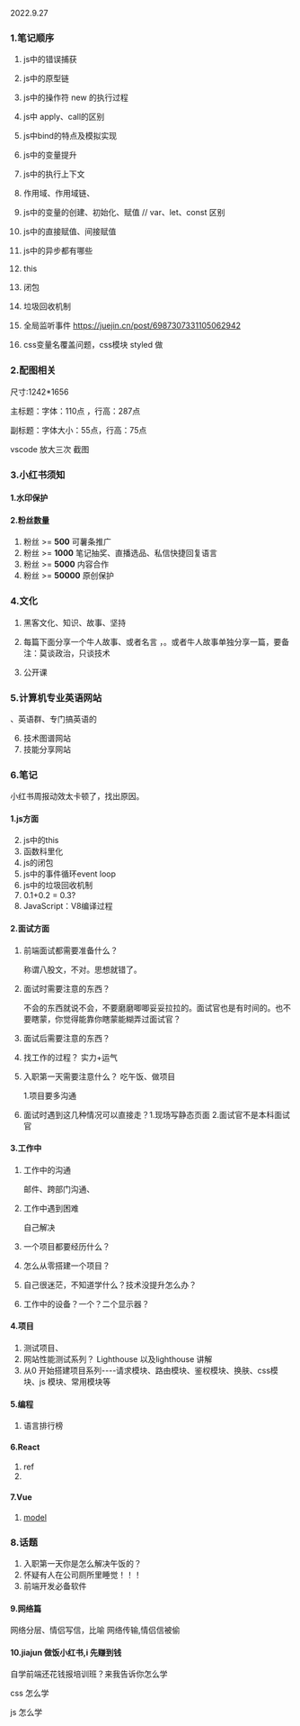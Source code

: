 2022.9.27

### 1.笔记顺序

1. js中的错误捕获

2. js中的原型链

3. js中的操作符 new 的执行过程

4. js中 apply、call的区别

5. js中bind的特点及模拟实现

6. js中的变量提升

7. js中的执行上下文

8. 作用域、作用域链、

9. js中的变量的创建、初始化、赋值 // var、let、const 区别

10. js中的直接赋值、间接赋值

11. js中的异步都有哪些

12. this

13. 闭包

14. 垃圾回收机制

15. 全局监听事件 https://juejin.cn/post/6987307331105062942

16. css变量名覆盖问题，css模块 styled 做

    

    



### 2.配图相关

尺寸:1242*1656

主标题：字体：110点 ，行高：287点

副标题：字体大小：55点，行高：75点

vscode 放大三次 截图



### 3.小红书须知

#### 1.水印保护

#### 2.粉丝数量

1. 粉丝 >= **500**       可薯条推广
2. 粉丝 >= **1000**     笔记抽奖、直播选品、私信快捷回复语言
3. 粉丝 >= **5000**     内容合作
4. 粉丝 >= **50000**   原创保护





### 4.文化

1. 黑客文化、知识、故事、坚持
1. 每篇下面分享一个牛人故事、或者名言 ，。或者牛人故事单独分享一篇，要备注：莫谈政治，只谈技术

3. 公开课



### 5.计算机专业英语网站

、英语群、专门搞英语的

6. 技术图谱网站
7. 技能分享网站





### 6.笔记

小红书周报动效太卡顿了，找出原因。

#### 1.js方面

2. js中的this
4. 函数科里化
5. js的闭包
6. js中的事件循环event loop
7. js中的垃圾回收机制
8. 0.1+0.2 = 0.3?
9. JavaScript：V8编译过程



#### 2.面试方面

1. 前端面试都需要准备什么？

   称谓八股文，不对。思想就错了。

2. 面试时需要注意的东西？

   不会的东西就说不会，不要磨磨唧唧妥妥拉拉的。面试官也是有时间的。也不要瞎蒙，你觉得能靠你瞎蒙能糊弄过面试官？

   

3. 面试后需要注意的东西？

4. 找工作的过程？ 实力+运气

5. 入职第一天需要注意什么？ 吃午饭、做项目

   1.项目要多沟通
   
6. 面试时遇到这几种情况可以直接走？1.现场写静态页面 2.面试官不是本科面试官

#### 3.工作中

1. 工作中的沟通

   邮件、跨部门沟通、

2. 工作中遇到困难

   自己解决

3. 一个项目都要经历什么？
4. 怎么从零搭建一个项目？
5. 自己很迷茫，不知道学什么？技术没提升怎么办？
6. 工作中的设备？一个？二个显示器？

#### 4.项目

1. 测试项目、
2. 网站性能测试系列？ Lighthouse 以及lighthouse 讲解
3. 从0 开始搭建项目系列----请求模块、路由模块、鉴权模块、换肤、css模块、js 模块、常用模块等

#### 5.编程

1. 语言排行榜 

#### 6.React

1. ref
2. 

#### 7.Vue

1. [model](https://v2.cn.vuejs.org/v2/api/#model)

### 8.话题

1. 入职第一天你是怎么解决午饭的？
2. 怀疑有人在公司厕所里睡觉！！！
3. 前端开发必备软件



#### 9.网络篇

网络分层、情侣写信，比喻 网络传输,情侣信被偷



#### 10.jiajun 做饭小红书,i 先赚到钱



自学前端还花钱报培训班？来我告诉你怎么学



css 怎么学

js 怎么学

















